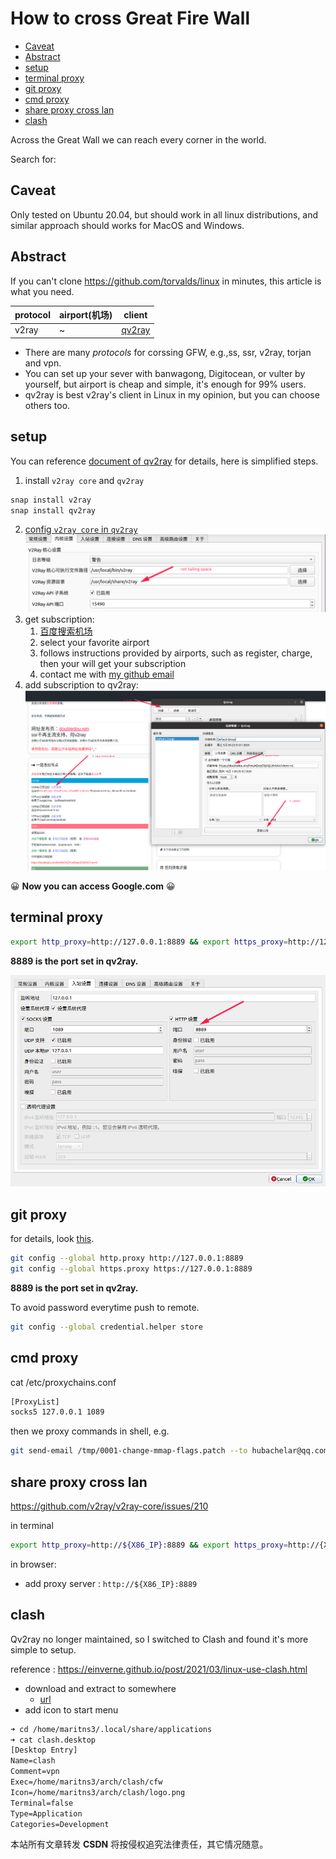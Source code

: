 # How to cross Great Fire Wall

<!-- vim-markdown-toc GitLab -->

* [Caveat](#caveat)
* [Abstract](#abstract)
* [setup](#setup)
* [terminal proxy](#terminal-proxy)
* [git proxy](#git-proxy)
* [cmd proxy](#cmd-proxy)
* [share proxy cross lan](#share-proxy-cross-lan)
* [clash](#clash)

<!-- vim-markdown-toc -->
Across the Great Wall we can reach every corner in the world.

Search for:

## Caveat
Only tested on Ubuntu 20.04, but should work in all linux distributions, and similar
approach should works for MacOS and Windows.

## Abstract
If you can't clone https://github.com/torvalds/linux in minutes, this article
is what you need.

| protocol | airport(机场) | client                                     |
|----------|---------------|--------------------------------------------|
| v2ray    | ~             | [qv2ray](https://github.com/Qv2ray/Qv2ray) |

- There are many *protocols* for corssing GFW, e.g.,ss, ssr, v2ray, torjan and vpn.
- You can set up your sever with banwagong, Digitocean, or vulter by yourself, but airport is cheap and simple, it's enough for 99% users.
- qv2ray is best v2ray's client in Linux in my opinion, but you can choose others too.

## setup
You can reference [document of qv2ray](https://qv2ray.net/en/getting-started/) for details, here is simplified steps.

1. install `v2ray core` and `qv2ray`
```sh
snap install v2ray
snap install qv2ray
```
2. [config `v2ray core` in `qv2ray`](https://qv2ray.net/en/getting-started/step2.html#download-v2ray-core-files)
![](./img/gfw.png)
3. get subscription:
    1. [百度搜索机场](https://www.baidu.com/s?wd=%E6%9C%BA%E5%9C%BA%E8%AF%84%E6%B5%8B&rsv_spt=1&rsv_iqid=0xc4db450f00001a08&issp=1&f=8&rsv_bp=1&rsv_idx=2&ie=utf-8&tn=baiduhome_pg&rsv_enter=1&rsv_dl=tb&rsv_n=2&rsv_sug3=1&rsv_sug1=1&rsv_sug7=100&rsv_sug2=0&rsv_btype=i&inputT=457&rsv_sug4=458)
    2. select your favorite airport
    3. follows instructions provided by airports, such as register, charge, then your will get your subscription
    4. contact me with [my github email](https://github.com/Martins3)
4. add subscription to qv2ray:
![](./img/gfw2.png)

:grinning: **Now you can access Google.com** :grinning:

## terminal proxy
```sh
export http_proxy=http://127.0.0.1:8889 && export https_proxy=http://127.0.0.1:8889
```

**8889 is the port set in qv2ray.**

![](./img/gfw3.png)

## git proxy
for details, look [this](https://github.com/v2ray/v2ray-core/issues/1190).
```sh
git config --global http.proxy http://127.0.0.1:8889
git config --global https.proxy https://127.0.0.1:8889
```
**8889 is the port set in qv2ray.**

To avoid password everytime push to remote.
```sh
git config --global credential.helper store
```
## cmd proxy

cat /etc/proxychains.conf
```txt
[ProxyList]
socks5 127.0.0.1 1089
```

then we proxy commands in shell, e.g.
```sh
git send-email /tmp/0001-change-mmap-flags.patch --to hubachelar@qq.com
```
## share proxy cross lan
https://github.com/v2ray/v2ray-core/issues/210

in terminal
```sh
export http_proxy=http://${X86_IP}:8889 && export https_proxy=http://{X86_IP}:8889
```

in browser:
- add proxy server : `http://${X86_IP}:8889`

## clash
Qv2ray no longer maintained, so I switched to Clash and found it's more simple to setup.

reference : https://einverne.github.io/post/2021/03/linux-use-clash.html

- download and extract to somewhere
  - [url](https://github.com/Fndroid/clash_for_windows_pkg/releases)
- add icon to start menu

```txt
➜ cd /home/maritns3/.local/share/applications
➜ cat clash.desktop
[Desktop Entry]
Name=clash
Comment=vpn
Exec=/home/maritns3/arch/clash/cfw
Icon=/home/maritns3/arch/clash/logo.png
Terminal=false
Type=Application
Categories=Development
```


<script src="https://giscus.app/client.js"
        data-repo="martins3/martins3.github.io"
        data-repo-id="MDEwOlJlcG9zaXRvcnkyOTc4MjA0MDg="
        data-category="Show and tell"
        data-category-id="MDE4OkRpc2N1c3Npb25DYXRlZ29yeTMyMDMzNjY4"
        data-mapping="pathname"
        data-reactions-enabled="1"
        data-emit-metadata="0"
        data-theme="light"
        data-lang="zh-CN"
        crossorigin="anonymous"
        async>
</script>

本站所有文章转发 **CSDN** 将按侵权追究法律责任，其它情况随意。
